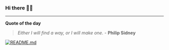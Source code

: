 ### Hi there 👋🏻


---

**Quote of the day**

> *Either I will find a way, or I will make one.* - **Philip Sidney** 

[![README.md](https://github.com/marcolovazzano/marcolovazzano/actions/workflows/readme.yml/badge.svg?branch=main)](https://github.com/marcolovazzano/marcolovazzano/actions/workflows/readme.yml)
